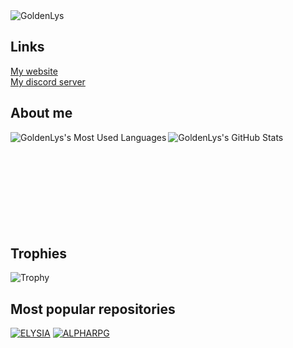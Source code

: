 <img src="https://komarev.com/ghpvc/?username=GoldenLys" alt="GoldenLys" title="GoldenLys Profile Views" />

<h2>Links</h2>

<a target="_blank" href="https://purplewizard.space">My website</a><br />
<a target="_blank" href="https://discord.gg/SBuYeHh">My discord server</a>

<h2>About me</h2>

<img align="left" title="GoldenLys's Most Used Languages" src="https://github-readme-stats.vercel.app/api/top-langs?username=GoldenLys&theme=tokyonight" />

<img align="left" title="GoldenLys's GitHub Stats" src="https://github-readme-stats.vercel.app/api?username=GoldenLys&count_private=true&include_all_commits=true&show_icons=true&theme=tokyonight" />

<br /><br /><br /><br /><br /><br /><br /><br /><br />
<h2>Trophies</h2>

<img src="https://github-profile-trophy.vercel.app/?username=GoldenLys&row=5&column=8" alt="Trophy" data-canonical-src="https://github-profile-trophy.vercel.app/?username=GoldenLys&amp;row=5&amp;column=8" style="max-width:100%;">

<h2>Most popular repositories</h2>

[![ELYSIA](https://github-readme-stats.vercel.app/api/pin/?username=GoldenLys&repo=BetterDiscord-Elysia)](https://github.com/GoldenLys/BetterDiscord-Elysia)
[![ALPHARPG](https://github-readme-stats.vercel.app/api/pin/?username=GoldenLys&repo=AlphaRPG)](https://github.com/GoldenLys/AlphaRPG)
